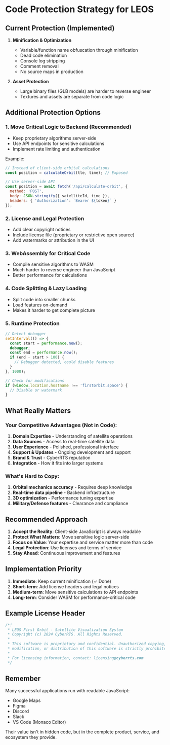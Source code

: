 # Code Protection Strategy for LEOS

## Current Protection (Implemented)

1. **Minification & Optimization**
   - Variable/function name obfuscation through minification
   - Dead code elimination
   - Console log stripping
   - Comment removal
   - No source maps in production

2. **Asset Protection**
   - Large binary files (GLB models) are harder to reverse engineer
   - Textures and assets are separate from code logic

## Additional Protection Options

### 1. **Move Critical Logic to Backend** (Recommended)
- Keep proprietary algorithms server-side
- Use API endpoints for sensitive calculations
- Implement rate limiting and authentication

Example:
```javascript
// Instead of client-side orbital calculations
const position = calculateOrbit(tle, time); // Exposed

// Use server-side API
const position = await fetch('/api/calculate-orbit', {
  method: 'POST',
  body: JSON.stringify({ satelliteId, time }),
  headers: { 'Authorization': `Bearer ${token}` }
});
```

### 2. **License and Legal Protection**
- Add clear copyright notices
- Include license file (proprietary or restrictive open source)
- Add watermarks or attribution in the UI

### 3. **WebAssembly for Critical Code**
- Compile sensitive algorithms to WASM
- Much harder to reverse engineer than JavaScript
- Better performance for calculations

### 4. **Code Splitting & Lazy Loading**
- Split code into smaller chunks
- Load features on-demand
- Makes it harder to get complete picture

### 5. **Runtime Protection**
```javascript
// Detect debugger
setInterval(() => {
  const start = performance.now();
  debugger;
  const end = performance.now();
  if (end - start > 100) {
    // Debugger detected, could disable features
  }
}, 1000);

// Check for modifications
if (window.location.hostname !== 'firstorbit.space') {
  // Disable or watermark
}
```

## What Really Matters

### Your Competitive Advantages (Not in Code):
1. **Domain Expertise** - Understanding of satellite operations
2. **Data Sources** - Access to real-time satellite data
3. **User Experience** - Polished, professional interface
4. **Support & Updates** - Ongoing development and support
5. **Brand & Trust** - CyberRTS reputation
6. **Integration** - How it fits into larger systems

### What's Hard to Copy:
1. **Orbital mechanics accuracy** - Requires deep knowledge
2. **Real-time data pipeline** - Backend infrastructure
3. **3D optimization** - Performance tuning expertise
4. **Military/Defense features** - Clearance and compliance

## Recommended Approach

1. **Accept the Reality**: Client-side JavaScript is always readable
2. **Protect What Matters**: Move sensitive logic server-side
3. **Focus on Value**: Your expertise and service matter more than code
4. **Legal Protection**: Use licenses and terms of service
5. **Stay Ahead**: Continuous improvement and features

## Implementation Priority

1. **Immediate**: Keep current minification (✓ Done)
2. **Short-term**: Add license headers and legal notices
3. **Medium-term**: Move sensitive calculations to API endpoints
4. **Long-term**: Consider WASM for performance-critical code

## Example License Header

```javascript
/*!
 * LEOS First Orbit - Satellite Visualization System
 * Copyright (c) 2024 CyberRTS. All Rights Reserved.
 * 
 * This software is proprietary and confidential. Unauthorized copying,
 * modification, or distribution of this software is strictly prohibited.
 * 
 * For licensing information, contact: licensing@cyberrts.com
 */
```

## Remember

Many successful applications run with readable JavaScript:
- Google Maps
- Figma
- Discord
- Slack
- VS Code (Monaco Editor)

Their value isn't in hidden code, but in the complete product, service, and ecosystem they provide.